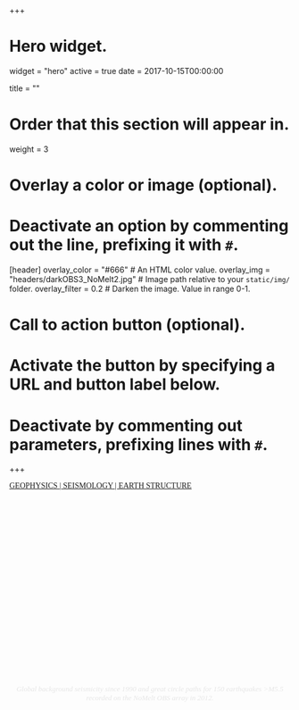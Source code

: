 +++
# Hero widget.
widget = "hero"
active = true
date = 2017-10-15T00:00:00

title = ""

# Order that this section will appear in.
weight = 3

# Overlay a color or image (optional).
#   Deactivate an option by commenting out the line, prefixing it with `#`.
[header]
  overlay_color = "#666"  # An HTML color value.
  overlay_img = "headers/darkOBS3_NoMelt2.jpg"  # Image path relative to your `static/img/` folder.
  overlay_filter = 0.2  # Darken the image. Value in range 0-1.

# Call to action button (optional).
#   Activate the button by specifying a URL and button label below.
#   Deactivate by commenting out parameters, prefixing lines with `#`.
+++
<!-- <center><font size="+15" color="#e6e6e6" face="montserrat"><b>JOSHUA RUSSELL</b></font></center> -->
<!-- <center><font size="6" color="#e6e6e6" face="ubuntu"><b>GEOPHYSICS | SEISMOLOGY  | EARTH STRUCTURE</b></font></center> -->
<a class="button3" href="#about"><font face="montserrat"> GEOPHYSICS | SEISMOLOGY  | EARTH STRUCTURE </b></font></a>
<div class="bottom"><font size="-1"></font></div>

<center>
<div style="display: table; height: 700px; overflow: hidden;">
  <div style="display: table-cell; vertical-align: middle;">
    <div>
      <font size="-1" color="#e6e6e6" face="montserrat">
      <i>
      Global background seismicity since 1990 and great circle paths for 150 earthquakes >M5.5 recorded on the NoMelt OBS array in 2012.
      </i>
      </font>
    </div>
  </div>
</div>
</center>

<div style="margin-top: -22rem;">
</div>





